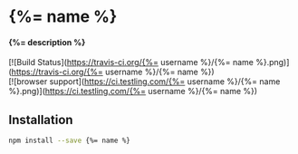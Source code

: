 # {%= name %}

#### {%= description %}

[![Build Status](https://travis-ci.org/{%= username %}/{%= name %}.png)](https://travis-ci.org/{%= username %}/{%= name %})
<br>
[![browser support](https://ci.testling.com/{%= username %}/{%= name %}.png)](https://ci.testling.com/{%= username %}/{%= name %})


## Installation

```sh
npm install --save {%= name %}
```
